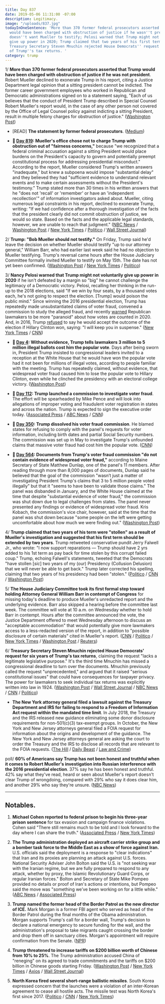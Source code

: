 ```yaml
---
title: Day 837
date: 2019-05-06 11:31:00 -07:00
description: Legitimacy.
image: "/uploads/837.jpg"
todayInOneSentence: 'More than 370 former federal prosecutors asserted that Trump
  would have been charged with obstruction of justice if he wasn''t president; Trump
  doesn''t want Mueller to testify; Pelosi warned that Trump might not voluntarily
  give up power in 2020; Trump claimed that two years of his first term were "stollen";  and
  Treasury Secretary Steven Mnuchin rejected House Democrats'' request for six years
  of Trump''s tax returns. '
category: trump
---
```


1/ **More than 370 former federal prosecutors asserted that Trump would have been charged with obstruction of justice if he was not president**. Robert Mueller declined to exonerate Trump in his report, citing a Justice Department legal opinion that a sitting president cannot be indicted. The former career government employees who worked in Republican and Democratic administrations signed on to a statement saying, "Each of us believes that the conduct of President Trump described in Special Counsel Robert Mueller's report would, in the case of any other person not covered by the Office of Legal Counsel policy against indicting a sitting President, result in multiple felony charges for obstruction of justice." ([Washington Post](https://www.washingtonpost.com/world/national-security/trump-would-have-been-charged-with-obstruction-were-he-not-president-hundreds-of-former-federal-prosecutors-assert/2019/05/06/e4946a1a-7006-11e9-9f06-5fc2ee80027a_story.html))

* \[READ\] **The statement by former federal prosecutors**. ([Medium](https://medium.com/@dojalumni/statement-by-former-federal-prosecutors-8ab7691c2aa1))

* **📌 [Day 819](https://whatthefuckjusthappenedtoday.com/2019/04/18/day-819/#2-muellers-office-chose-not-to-charg): Mueller's office chose not to charge Trump with obstruction out of "fairness concerns,"** because "we recognized that a federal criminal accusation against a sitting President would place burdens on the President's capacity to govern and potentially preempt constitutional process for addressing presidential misconduct." According to the report, Mueller considered Trump's written answers "inadequate," but knew a subpoena would impose "substantial delay" and they believed they had "sufficient evidence to understand relevant events and to make certain assessments without the President's testimony." Trump stated more than 30 times in his written answers that he "does not 'recall' or 'remember' or have an 'independent recollection'" of information investigators asked about. Mueller, citing numerous legal constraints in his report, declined to exonerate Trump, writing: "If we had confidence after a thorough investigation of the facts that the president clearly did not commit obstruction of justice, we would so state. Based on the facts and the applicable legal standards, however, we are unable to reach that judgment." ([NBC News](https://www.nbcnews.com/politics/donald-trump/mueller-s-report-trump-sections-blacked-out-released-public-n990191) / [Washington Post](https://www.washingtonpost.com/world/national-security/attorney-general-to-provide-overview-of-mueller-report-at-news-conference-before-its-release/2019/04/17/8dcc9440-54b9-11e9-814f-e2f46684196e_story.html) / [New York Times](https://www.nytimes.com/2019/04/18/us/politics/trump-mueller-report.html) / [Politico](https://www.politico.com/story/2019/04/18/redacted-mueller-report-released-1280960) / [Wall Street Journal](https://www.wsj.com/articles/mueller-report-release-11555590084))

2/ **Trump: "Bob Mueller should not testify."** On Friday, Trump said he'd leave the decision on whether Mueller should testify "up to our attorney general," William Barr, who had earlier last week said he had no objection to Mueller testifying. Trump's reversal came hours after the House Judiciary Committee formally invited Mueller to testify on May 15th. The date has not yet been confirmed. ([Washington Post](https://www.washingtonpost.com/politics/house-democrat-says-mueller-and-judiciary-committee-tentatively-agree-on-may-15-for-his-testimony-on-russia-investigation/2019/05/05/576dabae-6f45-11e9-8be0-ca575670e91c_story.html) / [New York Times](https://www.nytimes.com/2019/05/05/us/politics/trump-mueller-testimony.html) / [Politico](https://www.politico.com/story/2019/05/05/robert-mueller-special-counsel-cicilline-1302632))

3/ **Nancy Pelosi warned that Trump might not voluntarily give up power in 2020** if he isn't defeated by a margin so "big" he cannot challenge the legitimacy of a Democratic victory. Pelosi, recalling her thinking in the run-up to the 2018 elections, said "If we win by four seats, by a thousand votes each, he's not going to respect the election. \[Trump\] would poison the public mind." Since winning the 2016 presidential election, Trump has repeatedly made unsubstantiated claims of voter fraud, convened a commission to study the alleged fraud, and recently [warned](https://www.usatoday.com/story/news/politics/elections/2019/04/03/trump-says-republicans-must-more-paranoid-election-fraud/3350607002/) Republican lawmakers to be more "paranoid" about how votes are counted in 2020. And, in 2016, Trump [refused](https://www.washingtonpost.com/politics/trump-wont-commit-to-accepting-election-results-if-he-loses/2016/10/19/9c9672e6-9609-11e6-bc79-af1cd3d2984b_story.html) to say he would accept the outcome of the election if Hillary Clinton won, saying: "I will keep you in suspense." ([New York Times](https://www.nytimes.com/2019/05/04/us/politics/nancy-pelosi.html) / [CNN](https://www.cnn.com/2019/05/06/politics/donald-trump-2020-election/))

* **📌 [Day 4](https://whatthefuckjusthappenedtoday.com/2017/01/23/Day-4/#4-without-evidence-trump-tells-lawma): Without evidence, Trump tells lawmakers 3 million to 5 million illegal ballots cost him the popular vote**. Days after being sworn in, President Trump insisted to congressional leaders invited to a reception at the White House that he would have won the popular vote had it not been for millions of illegal votes, according to people familiar with the meeting. Trump has repeatedly claimed, without evidence, that widespread voter fraud caused him to lose the popular vote to Hillary Clinton, even while he clinched the presidency with an electoral college victory. ([Washington Post](https://www.washingtonpost.com/news/post-politics/wp/2017/01/23/at-white-house-trump-tells-congressional-leaders-3-5-million-illegal-ballots-cost-him-the-popular-vote/))

* **📌 [Day 112](https://whatthefuckjusthappenedtoday.com/2017/05/11/Day-112/#4-trump-launched-a-commission-to-inv): Trump launched a commission to investigate voter fraud**. The effort will be spearheaded by Mike Pence and will look into allegations of improper voting and fraudulent voter registration in states and across the nation. Trump is expected to sign the executive order today. ([Associated Press](https://apnews.com/78ecd2bdc0ca46a5ad2a1afb4cd122a2/AP-sources:-Trump-to-launch-panel-to-investigate-voter-fraud) / [ABC News](http://abcnews.go.com/Politics/president-trump-expected-launch-commission-election-integrity/story?id=47337222) / [CNN](https://edition.cnn.com/2017/05/11/politics/trump-election-integrity-voter-fraud/index.html))

* **📌 [Day 350](https://whatthefuckjusthappenedtoday.com/2018/01/04/day-350/#6-trump-dissolved-his-voter-fraud-co): Trump dissolved his voter fraud commission**. He blamed states for refusing to comply with the panel's requests for voter information, including birth dates and partial Social Security numbers. The commission was set up in May to investigate Trump's unfounded claims that massive voter fraud had cost him the popular vote. ([CNN](https://www.cnn.com/2018/01/03/politics/presidential-election-commission/index.html))

* **📌 [Day 564](https://whatthefuckjusthappenedtoday.com/2018/08/06/day-564/#4-documents-from-trumps-voter-fraud): Documents from Trump's voter fraud commission "do not contain evidence of widespread voter fraud,"** according to Maine Secretary of State Matthew Dunlap, one of the panel's 11 members. After reading through more than 8,000 pages of documents, Dunlap said he believed that the goal of the commission "wasn’t just a matter of investigating President Trump's claims that 3 to 5 million people voted illegally" but that it "seems to have been to validate those claims." The panel was disbanded in January, and the White House claimed at the time that despite "substantial evidence of voter fraud," the commission was shut down due to legal challenges from states. The panel never presented any findings or evidence of widespread voter fraud. Kris Kobach, the commission's vice chair, however, said at the time that the panel was shut down because "some people on the left were getting uncomfortable about how much we were finding out." ([Washington Post](https://www.washingtonpost.com/news/politics/wp/2018/08/03/the-most-bizarre-thing-ive-ever-been-a-part-of-trump-panel-found-no-voter-fraud-ex-member-says/))

4/ **Trump claimed that two years of his term were "stollen" as a result of Mueller's investigation and suggested that his first term should be extended by two years**. Trump retweeted conservative pundit Jerry Falwell Jr., who wrote: "I now support reparations — Trump should have 2 yrs added to his 1st term as pay back for time stolen by this corrupt failed coup." Trump, echoing Falwell's statements, tweeted that the Democrats "have stollen \[*sic*\] two years of my (our) Presidency (Collusion Delusion) that we will never be able to get back." Trump later corrected his spelling, claiming that two years of his presidency had been "stolen." ([Politico](https://www.politico.com/story/2019/05/05/trump-term-mueller-1302643) / [CNN](https://www.cnn.com/2019/05/06/politics/donald-trump-robert-mueller/index.html) / [Washington Post](https://www.washingtonpost.com/nation/2019/05/06/claiming-two-years-his-presidency-were-stolen-trump-suggests-hes-owed-overtime/?noredirect=on))

5/ **The House Judiciary Committee took its first formal step toward holding Attorney General William Barr in contempt of Congress** for missing today's deadline to produce Mueller's unredacted report and the underlying evidence. Barr also skipped a hearing before the committee last week. The committee will vote at 10 a.m. on Wednesday whether to hold Barr in contempt. Hours after the committee announced the vote, the Justice Department offered to meet Wednesday afternoon to discuss an "acceptable accommodation" that would potentially give more lawmakers access to a less-redacted version of the report, in addition to "possible disclosure of certain materials" cited in Mueller's report. ([CNN](https://www.cnn.com/2019/05/06/politics/mueller-report-house-contempt-barr/index.html) / [Politico](https://www.politico.com/story/2019/05/06/democrats-prepare-to-hold-william-barr-in-contempt-1302982) / [New York Times](https://www.nytimes.com/2019/05/06/us/politics/house-contempt-attorney-general-barr.html) / [Washington Post](https://www.washingtonpost.com/politics/house-democrats-to-hold-contempt-vote-wednesday-after-barr-misses-deadline-to-provide-complete-mueller-report/2019/05/06/89f3bb02-6ffb-11e9-9f06-5fc2ee80027a_story.html) / [Reuters](https://www.reuters.com/article/us-usa-trump-barr-idUSKCN1SC08X))

6/ **Treasury Secretary Steven Mnuchin rejected House Democrats' request for six years of Trump's tax returns**, claiming the request "lacks a legitimate legislative purpose." It's the third time Mnuchin has missed a congressional deadline to turn over the documents. Mnuchin previously called the request "unprecedented," and argued that it raised "serious constitutional issues" that could have consequences for taxpayer privacy. The power for lawmakers to seek individual tax returns was explicitly written into law in 1924. ([Washington Post](https://www.washingtonpost.com/business/economy/mnuchin-rejects-democrats-demand-to-hand-over-trumps-tax-returns-all-but-ensuring-legal-battle/2019/05/06/5483f8ac-7022-11e9-9eb4-0828f5389013_story.html) / [Wall Street Journal](https://www.wsj.com/articles/treasury-department-rejects-democrats-request-for-trump-tax-returns-11557178667) / [NBC News](https://www.nbcnews.com/politics/congress/mnuchin-rejects-hill-request-hand-over-trump-tax-returns-n1002296) / [CNN](https://www.cnn.com/2019/05/06/politics/tax-returns-trump-congress-showdown/index.html) / [Politico](https://www.politico.com/story/2019/05/06/trump-tax-returns-congress-1307298))

* **The New York attorney general filed a lawsuit against the Treasury Department and IRS for failing to respond to a Freedom of Information Act request within the mandated time limit**. In July 2018, the Treasury and the IRS released new guidance eliminating some donor disclosure requirements for non-501(c)(3) tax-exempt groups. In October, the New York and New Jersey attorneys general filed a FOIA request for information about the origins and development of the guidance. The New York and New Jersey attorneys general are asking the court to order the Treasury and the IRS to disclose all records that are relevant to the FOIA requests. ([The Hill](https://thehill.com/policy/finance/442315-new-york-attorney-general-sues-trump-treasury-irs) / [Daily Beast](https://www.thedailybeast.com/new-york-attorney-general-letitia-james-sues-trump-treasury-department-irs) / [Law and Crime](https://lawandcrime.com/high-profile/ny-nj-attorneys-general-sue-after-federal-govt-let-certain-tax-exempt-groups-hide-donor-identities/))

poll/ **60% of Americans say Trump has not been honest and truthful when it comes to Robert Mueller's investigation into Russian interference with the 2016 presidential election**. 37% say he has been honest and truthful. 42% say what they've read, heard or seen about Mueller's report doesn't clear Trump of wrongdoing, compared with 29% who say it does clear him, and another 29% who say they're unsure. ([NBC News](https://www.nbcnews.com/politics/meet-the-press/hung-jury-public-remains-divided-over-mueller-probe-new-nbc-n1001886))

---

## Notables.

1. **Michael Cohen reported to federal prison to begin his three-year prison sentence** for tax evasion and campaign finance violations. Cohen said "There still remains much to be told and I look forward to the day where I can share the truth." ([Associated Press](https://apnews.com/8b9d39ea54374ae296a9a8401bf58cb8) / [New York Times](https://www.nytimes.com/2019/05/06/us/michael-cohen-prison.html))

2. **The Trump administration deployed an aircraft carrier strike group and a bomber task force to the Middle East as a show of force against Iran.** U.S. officials said the deployment is a response to "clear indications" that Iran and its proxies are planning an attack against U.S. forces. National Security Adviser John Bolton said the U.S. is "not seeking war with the Iranian regime, but we are fully prepared to respond to any attack, whether by proxy, the Islamic Revolutionary Guard Corps, or regular Iranian forces." Bolton and Secretary of State Mike Pompeo provided no details or proof of Iran's actions or intentions, but Pompeo said the move was "something we’ve been working on for a little while." ([ABC News](https://abcnews.go.com/International/aircraft-carrier-middle-east-indications-iran-planned-attack/story?id=62843182) / [Associated Press](https://apnews.com/86e17a4f133046d9a054b68e7cd675cf))

3. **Trump named the former head of the Border Patrol as the new director of ICE.** Mark Morgan is a former FBI agent who served as head of the Border Patrol during the final months of the Obama administration. Morgan supports Trump's call for a border wall, Trump's decision to declare a national emergency to secure funding for the wall, and the administration's proposal to take migrants caught crossing the border and drop them off in sanctuary cities. Morgan's appointment will require confirmation from the Senate. ([NPR](https://www.npr.org/2019/05/05/720481627/president-trump-names-mark-morgan-former-border-patrol-chief-to-lead-ice?utm_source=twitter.com&utm_medium=social&utm_campaign=npr&utm_term=nprnews&utm_content=20190505))

4. **Trump threatened to increase tariffs on $200 billion worth of Chinese from 10% to 25%**. The Trump administration accused China of "reneging" on its agreed to trade commitments and the tariffs on $200 billion in Chinese goods starting Friday. ([Washington Post](https://www.washingtonpost.com/business/economy/trump-administration-accuses-chinese-officials-of-reneging-on-earlier-commitments-in-trade-talks/2019/05/06/808e91f4-7037-11e9-8be0-ca575670e91c_story.html) / [New York Times](https://www.nytimes.com/2019/05/06/us/politics/trump-tariffs-china.html) / [Axios](https://www.axios.com/trump-china-tariffs-25-percent-8f9b80b6-9abf-44e8-91c8-14aeb5921c2c.html) / [Wall Street Journal](https://www.wsj.com/articles/trump-says-he-will-increase-tariffs-on-200-billion-of-chinese-goods-from-10-to-25-on-friday-11557075332))

5. **North Korea fired several short-range ballistic missiles**. South Korea expressed concern that the launches were a violation of an inter-Korean agreement to cease all hostile acts. The missile test was North Korea's first since 2017. ([Politico](https://www.politico.com/story/2019/05/04/north-korea-missile-1301640) / [CNN](https://www.cnn.com/2019/05/05/politics/north-korea-missile-launch-image/index.html) / [New York Times](https://www.nytimes.com/2019/05/03/world/asia/north-korea-missile.html))
